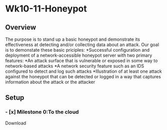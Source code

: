 # Wk10-11-Honeypot

## Overview
The purpose is to stand up a basic honeypot and demonstrate its effectiveness at detecting and/or collecting data about an attack. Our goal is to demonstate these basic priciples:
*Successful configuration and deployment of a network-accessible honeypot server with two primary features:
  *An attack surface that is vulnerable or exposed in some way to network-based attacks
  *A network security feature such as an IDS configured to detect and log such attacks
*Illustration of at least one attack against the honeypot that can be detected or logged in a way that captures information about the attack or the attacker

## Setup
### - [x] Milestone 0:To the cloud
Download 
